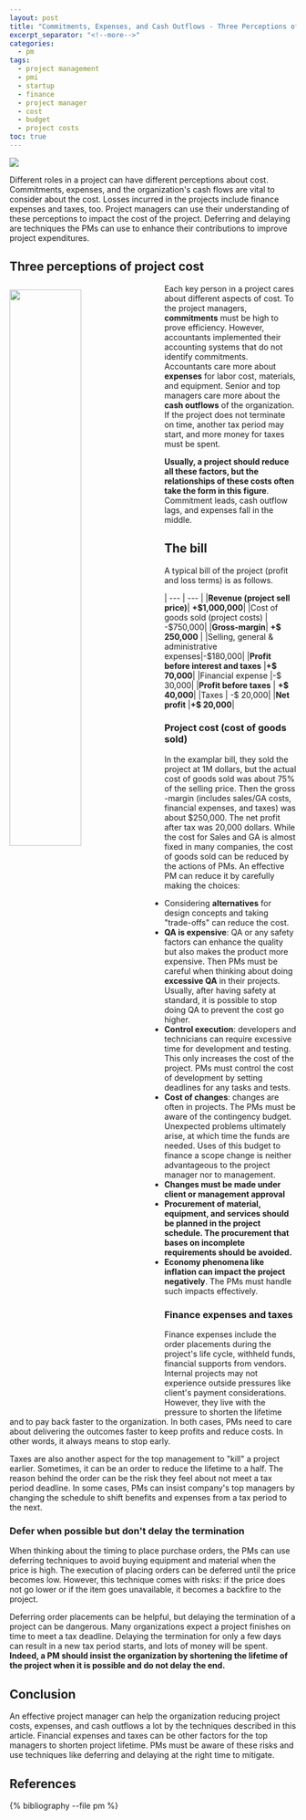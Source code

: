 ```yaml
---
layout: post
title: "Commitments, Expenses, and Cash Outflows - Three Perceptions of Project Costs"
excerpt_separator: "<!--more-->"
categories:
  - pm
tags:
  - project management
  - pmi
  - startup
  - finance
  - project manager
  - cost
  - budget
  - project costs
toc: true
---
```


[![](https://upload.wikimedia.org/wikipedia/commons/6/62/NCI_Visuals_Food_Hamburger.jpg)](https://vi.wikipedia.org/wiki/Hamburger#/media/T%E1%BA%ADp_tin:NCI_Visuals_Food_Hamburger.jpg)

Different roles in a project can have different perceptions about cost.
Commitments, expenses, and the organization's cash flows are vital to consider about the cost.
Losses incurred in the projects include finance expenses and taxes, too.
Project managers can use their understanding of these perceptions to impact the cost of the project.
Deferring and delaying are techniques the PMs can use to enhance their contributions to improve project expenditures.

<!--more-->

## Three perceptions of project cost

<img src="https://www.pmi.org/kasimage/e59fca7f-56e2-45da-9597-ba50d908d786/J86JUN51-3.jpg" style="float: left; margin-right: 20px; margin-bottom: 10px; margin-top: 10px;" width="50%"/>

Each key person in a project cares about different aspects of cost.
To the project managers, __commitments__ must be high to prove efficiency.
However, accountants implemented their accounting systems that do not identify commitments.
Accountants care more about __expenses__ for labor cost, materials, and equipment.
Senior and top managers care more about the __cash outflows__ of the organization.
If the project does not terminate on time, another tax period may start, and more money for taxes must be spent.

__Usually, a project should reduce all these factors, but the relationships of these costs often take the form in this figure__.
Commitment leads, cash outflow lags, and expenses fall in the middle.

## The bill

A typical bill of the project (profit and loss terms) is as follows.

| --- | --- |
|__Revenue (project sell price)__| __+\$1,000,000__|
|Cost of goods sold (project costs) | -\$750,000|
|__Gross-margin__| __+\$ 250,000__ |
|Selling, general & administrative expenses|-\$180,000|
|__Profit before interest and taxes__ |__+\$ 70,000__|
|Financial expense |-\$ 30,000|
|__Profit before taxes__ | __+\$ 40,000__|
|Taxes | -\$ 20,000|
|__Net profit__ |__+\$ 20,000__|

### Project cost (cost of goods sold)

In the examplar bill, they sold the project at 1M dollars, but the actual cost of goods sold was about 75% of the selling price.
Then the gross -margin (includes sales/GA costs, financial expenses, and taxes) was about \$250,000.
The net profit after tax was 20,000 dollars.
While the cost for Sales and GA is almost fixed in many companies, the cost of goods sold can be reduced by the actions of PMs.
An effective PM can reduce it by carefully making the choices:

* Considering __alternatives__ for design concepts and taking "trade-offs" can reduce the cost.
* __QA is expensive__: QA or any safety factors can enhance the quality but also makes the product more expensive.
Then PMs must be careful when thinking about doing __excessive QA__ in their projects.
Usually, after having safety at standard, it is possible to stop doing QA to prevent the cost go higher.
* **Control execution**: developers and technicians can require excessive time for development and testing.
This only increases the cost of the project.
PMs must control the cost of development by setting deadlines for any tasks and tests.
* **Cost of changes**: changes are often in projects.
The PMs must be aware of the contingency budget.
Unexpected problems ultimately arise, at which time the funds are needed.
Uses of this budget to finance a scope change is neither advantageous to the project manager nor to management.
* **Changes must be made under client or management approval**
* **Procurement of material, equipment, and services should be planned in the project schedule. The procurement that bases on incomplete requirements should be avoided.**
* **Economy phenomena like inflation can impact the project negatively**.
The PMs must handle such impacts effectively.

### Finance expenses and taxes

Finance expenses include the order placements during the project's life cycle, withheld funds, financial supports from vendors.
Internal projects may not experience outside pressures like client's payment considerations.
However, they live with the pressure to shorten the lifetime and to pay back faster to the organization.
In both cases, PMs need to care about delivering the outcomes faster to keep profits and reduce costs.
In other words, it always means to stop early.

Taxes are also another aspect for the top management to "kill" a project earlier.
Sometimes, it can be an order to reduce the lifetime to a half.
The reason behind the order can be the risk they feel about not meet a tax period deadline.
In some cases, PMs can insist company's top managers by changing the schedule to shift benefits and expenses from a tax period to the next.


### Defer when possible but don't delay the termination

When thinking about the timing to place purchase orders, the PMs can use deferring techniques to avoid buying equipment and material when the price is high.
The execution of placing orders can be deferred until the price becomes low.
However, this technique comes with risks: if the price does not go lower or if the item goes unavailable, it becomes a backfire to the project.

Deferring order placements can be helpful, but delaying the termination of a project can be dangerous.
Many organizations expect a project finishes on time to meet a tax deadline.
Delaying the termination for only a few days can result in a new tax period starts, and lots of money will be spent.
__Indeed, a PM should insist the organization by shortening the lifetime of the project when it is possible and do not delay the end.__


## Conclusion

An effective project manager can help the organization reducing project costs, expenses, and cash outflows a lot by the techniques described in this article.
Financial expenses and taxes can be other factors for the top managers to shorten project lifetime.
PMs must be aware of these risks and use techniques like deferring and delaying at the right time to mitigate.

## References

{% bibliography --file pm %}